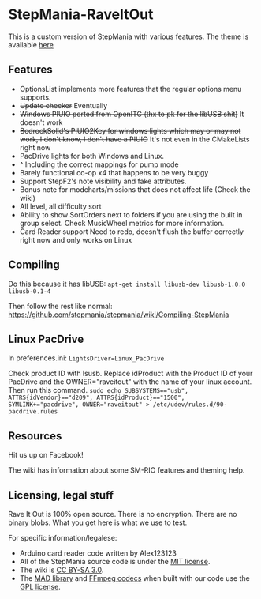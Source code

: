 StepMania-RaveItOut
=========

This is a custom version of StepMania with various features. The theme is available [here](https://github.com/raveitoutofficial/raveitout)

## Features
* OptionsList implements more features that the regular options menu supports.
* ~~Update checker~~ Eventually
* ~~Windows PIUIO ported from OpenITG (thx to pk for the libUSB shit)~~ It doesn't work
* ~~BedrockSolid's PIUIO2Key for windows lights which may or may not work, I don't know, I don't have a PIUIO~~ It's not even in the CMakeLists right now
* PacDrive lights for both Windows and Linux.
* ^ Including the correct mappings for pump mode
* Barely functional co-op x4 that happens to be very buggy
* Support StepF2's note visibility and fake attributes.
* Bonus note for modcharts/missions that does not affect life (Check the wiki)
* All level, all difficulty sort
* Ability to show SortOrders next to folders if you are using the built in group select. Check MusicWheel metrics for more information.
* ~~Card Reader support~~ Need to redo, doesn't flush the buffer correctly right now and only works on Linux

## Compiling

Do this because it has libUSB: `apt-get install libusb-dev libusb-1.0.0 libusb-0.1-4`

Then follow the rest like normal: https://github.com/stepmania/stepmania/wiki/Compiling-StepMania

## Linux PacDrive
In preferences.ini: `LightsDriver=Linux_PacDrive`

Check product ID with lsusb. Replace idProduct with the Product ID of your PacDrive and the OWNER="raveitout" with the name of your linux account. Then run this command.
`sudo echo SUBSYSTEMS=="usb", ATTRS{idVendor}=="d209", ATTRS{idProduct}=="1500", SYMLINK+="pacdrive", OWNER="raveitout" > /etc/udev/rules.d/90-pacdrive.rules`

## Resources

Hit us up on Facebook!

The wiki has information about some SM-RIO features and theming help.

## Licensing, legal stuff

Rave It Out is 100% open source. There is no encryption. There are no binary blobs. What you get here is what we use to test.

For specific information/legalese:

* Arduino card reader code written by Alex123123
* All of the StepMania source code is under the [MIT license](http://opensource.org/licenses/MIT).
* The wiki is [CC BY-SA 3.0](https://creativecommons.org/licenses/by-sa/3.0/).
* The [MAD library](http://www.underbit.com/products/mad/) and [FFmpeg codecs](https://www.ffmpeg.org/) when built with our code use the [GPL license](http://www.gnu.org).

